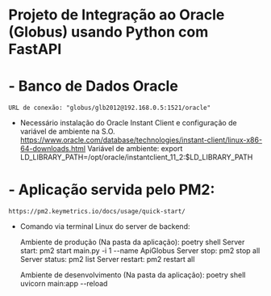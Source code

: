 # Projeto de Integração ao Oracle (Globus) usando Python com FastAPI

# - Banco de Dados Oracle

    URL de conexão: "globus/glb2012@192.168.0.5:1521/oracle"

- Necessário instalação do Oracle Instant Client e configuração de variável de ambiente na S.O.
  https://www.oracle.com/database/technologies/instant-client/linux-x86-64-downloads.html
  Variável de ambiente: export LD_LIBRARY_PATH=/opt/oracle/instantclient_11_2:$LD_LIBRARY_PATH

# - Aplicação servida pelo PM2:

    https://pm2.keymetrics.io/docs/usage/quick-start/

- Comando via terminal Linux do server de backend:

  Ambiente de produção (Na pasta da aplicação):
  poetry shell
  Server start: pm2 start main.py -i 1 --name ApiGlobus
  Server stop: pm2 stop all
  Server status: pm2 list
  Server restart: pm2 restart all

  Ambiente de desenvolvimento (Na pasta da aplicação):
  poetry shell
  uvicorn main:app --reload
